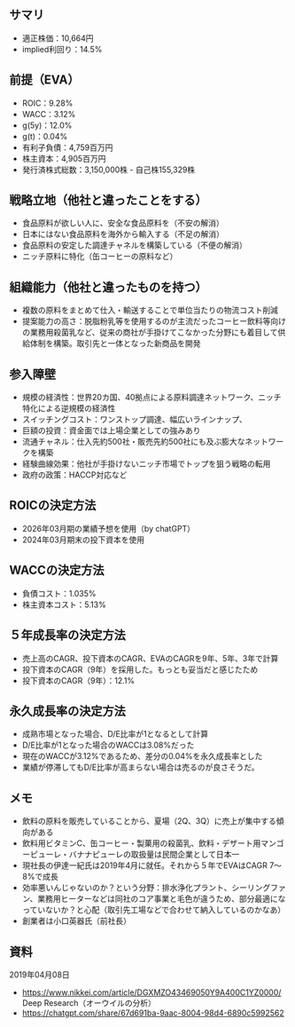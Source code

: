 ## サマリ
- 適正株価：10,664円
- implied利回り：14.5%

## 前提（EVA）
- ROIC：9.28%
- WACC：3.12%
- g(5y)：12.0%
- g(t)：0.04%
- 有利子負債：4,759百万円
- 株主資本：4,905百万円
- 発行済株式総数：3,150,000株 - 自己株155,329株

## 戦略立地（他社と違ったことをする）
- 食品原料が欲しい人に、安全な食品原料を（不安の解消）
- 日本にはない食品原料を海外から輸入する（不足の解消）
- 食品原料の安定した調達チャネルを構築している（不便の解消）
- ニッチ原料に特化（缶コーヒーの原料など）

## 組織能力（他社と違ったものを持つ）
- 複数の原料をまとめて仕入・輸送することで単位当たりの物流コスト削減
- 提案能力の高さ：脱脂粉乳等を使用するのが主流だったコーヒー飲料等向けの業務用殺菌乳など、従来の商社が手掛けてこなかった分野にも着目して供給体制を構築。取引先と一体となった新商品を開発

## 参入障壁
- 規模の経済性：世界20カ国、40拠点による原料調達ネットワーク、ニッチ特化による逆規模の経済性
- スイッチングコスト：ワンストップ調達、幅広いラインナップ、
- 巨額の投資：資金面では上場企業としての強みあり​
- 流通チャネル：仕入先約500社・販売先約500社にも及ぶ膨大なネットワークを構築
- 経験曲線効果：他社が手掛けないニッチ市場でトップを狙う戦略の転用
- 政府の政策：HACCP対応など

## ROICの決定方法
- 2026年03月期の業績予想を使用（by chatGPT）
- 2024年03月期末の投下資本を使用

## WACCの決定方法
- 負債コスト：1.035%
- 株主資本コスト：5.13%

## ５年成長率の決定方法
- 売上高のCAGR、投下資本のCAGR、EVAのCAGRを9年、5年、3年で計算
- 投下資本のCAGR（9年）を採用した。もっとも妥当だと感じたため
- 投下資本のCAGR（9年）：12.1%

## 永久成長率の決定方法
- 成熟市場となった場合、D/E比率が1となるとして計算
- D/E比率が1となった場合のWACCは3.08%だった
- 現在のWACCが3.12%であるため、差分の0.04%を永久成長率とした
- 業績が停滞してもD/E比率が高まらない場合は売るのが良さそうだ。

## メモ
- 飲料の原料を販売していることから、夏場（2Q、3Q）に売上が集中する傾向がある
- 飲料用ビタミンC、缶コーヒー・製菓用の殺菌乳、飲料・デザート用マンゴーピューレ・バナナピューレの取扱量は民間企業として日本一
- 現社長の伊達一紀氏は2019年4月に就任。それから５年でEVAはCAGR 7〜8%で成長
- 効率悪いんじゃないのか？という分野：排水浄化プラント、シーリングファン、業務用ヒーターなどは同社のコア事業と毛色が違うため、部分最適になっていないか？と心配（取引先工場などで合わせて納入しているのかなあ）
- 創業者は小口英器氏（前社長）

## 資料
2019年04月08日
- https://www.nikkei.com/article/DGXMZO43469050Y9A400C1YZ0000/
Deep Research（オーウイルの分析）
- https://chatgpt.com/share/67d691ba-9aac-8004-98d4-6890c5992562